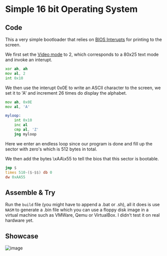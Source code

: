 # Simple 16 bit Operating System

## Code

This a very simple bootloader that relies on [BIOS Interupts](https://en.wikipedia.org/wiki/BIOS_interrupt_call) for printing to the screen.

We first set the [Video mode](http://vitaly_filatov.tripod.com/ng/asm/asm_023.1.html) to 2, which corresponds to a 80x25 text mode and invoke an interupt.
```asm
xor ah, ah
mov al, 2
int 0x10
```


We then use the interupt 0x0E to write an ASCII character to the screen, we set it to 'A' and increment 26 times do display the alphabet.
```asm
mov ah, 0x0E
mov al, 'A'

myloop:
    int 0x10
    inc al
    cmp al, 'Z'
    jng myloop
```


Here we enter an endless loop since our program is done and fill up the sector with zero's which is 512 bytes in total.

We then add the bytes \xAA\x55 to tell the bios that this sector is bootable.
```asm
jmp $
times 510-($-$$) db 0
dw 0xAA55
```

## Assemble & Try

Run the `build` file (you might have to append a .bat or .sh), all it does is use `NASM` to generate a .bin file which you can use a floppy disk image in a virtual machine such as VMWare, Qemu or VirtualBox. I didn't test it on real hardware yet.

## Showcase

![image](https://cdn.discordapp.com/attachments/780153367305256981/1038443686008205322/image.png)
